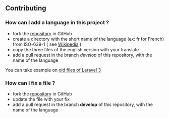 ## Contributing

### How can I add a language in this project ?

 * fork the [repository](https://github.com/caouecs/Laravel4-lang/) in GitHub
 * create a directory with the short name of the language (ex: fr for French) from ISO-639-1 ( see [Wikipedia](https://en.wikipedia.org/wiki/List_of_ISO_639-1_codes) )
 * copy the three files of the english version with your translate
 * add a pull request in the branch *develop* of this repository, with the name of the language

You can take example on [old files of Laravel 3](https://github.com/laravel/laravel/tree/3.0/application/language)


### How can I fix a file ?

 * fork the [repository](https://github.com/caouecs/Laravel4-lang/) in GitHub
 * update the file with your fix
 * add a pull request in the branch **develop** of this repository, with the name of the language
